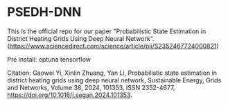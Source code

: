 # PSEDH-DNN
This is the official repo for our paper "Probabilistic State Estimation in District Heating Grids Using Deep Neural Network“.  (https://www.sciencedirect.com/science/article/pii/S2352467724000821)

Pre install:
optuna
tensorflow


Citation:
Gaowei Yi, Xinlin Zhuang, Yan Li,
Probabilistic state estimation in district heating grids using deep neural network,
Sustainable Energy, Grids and Networks,
Volume 38,
2024,
101353,
ISSN 2352-4677,
https://doi.org/10.1016/j.segan.2024.101353.
